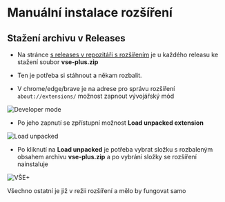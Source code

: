 # Manuální instalace rozšíření

## Stažení archivu v Releases

- Na stránce [s releases v repozitáři s rozšířením](https://github.com/vse-plus/extension/releases)
je u každého releasu ke stažení soubor **vse-plus.zip**

- Ten je potřeba si stáhnout a někam rozbalit.

- V chrome/edge/brave je na adrese pro správu rozšíření `about://extensions/` možnost zapnout vývojářský mód

![Developer mode](https://user-images.githubusercontent.com/14146321/186461017-70120c8d-1956-4873-bfe9-c78f90909195.png)

- Po jeho zapnutí se zpřístupní možnost **Load unpacked extension**

![Load unpacked](https://user-images.githubusercontent.com/14146321/186461334-6043e335-bf4c-451b-8013-dd8b3ca95df6.png)

- Po kliknutí na **Load unpacked** je potřeba vybrat složku s rozbaleným obsahem archivu **vse-plus.zip** a po vybrání složky se rozšíření nainstaluje

![VŠE+](https://user-images.githubusercontent.com/14146321/186461618-d4234ff8-33ea-428e-928f-c3e7e8a7bbe4.png)


Všechno ostatní je již v režii rozšíření a mělo by fungovat samo 
